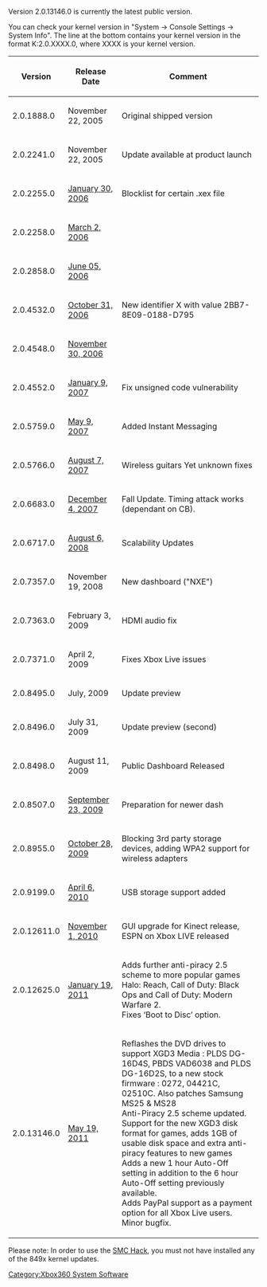Version 2.0.13146.0 is currently the latest public version.

You can check your kernel version in "System -\> Console Settings -\>
System Info". The line at the bottom contains your kernel version in the
format K:2.0.XXXX.0, where XXXX is your kernel version.

<table>
<thead>
<tr class="header">
<th><p>Version</p></th>
<th><p>Release Date</p></th>
<th><p>Comment</p></th>
</tr>
</thead>
<tbody>
<tr class="odd">
<td><p>2.0.1888.0</p></td>
<td><p>November 22, 2005</p></td>
<td><p>Original shipped version</p></td>
</tr>
<tr class="even">
<td><p>2.0.2241.0</p></td>
<td><p>November 22, 2005</p></td>
<td><p>Update available at product launch</p></td>
</tr>
<tr class="odd">
<td><p>2.0.2255.0</p></td>
<td><p><a href="https://web.archive.org/web/20090123053325/http://www.xbox.com/en-US/community/news/2006/0130-autoupdate.htm">January 30, 2006</a></p></td>
<td><p>Blocklist for certain .xex file</p></td>
</tr>
<tr class="even">
<td><p>2.0.2258.0</p></td>
<td><p><a href="https://web.archive.org/web/20090114221950/https://www.xbox.com/en-US/community/news/2006/0302-autoupdate.htm">March 2, 2006</a></p></td>
<td></td>
</tr>
<tr class="odd">
<td><p>2.0.2858.0</p></td>
<td><p><a href="https://web.archive.org/web/20090123023903/http://www.xbox.com/en-US/community/news/2006/0605-springrelease-features.htm">June 05, 2006</a></p></td>
<td></td>
</tr>
<tr class="even">
<td><p>2.0.4532.0</p></td>
<td><p><a href="https://web.archive.org/web/20090116101552/http://www.xbox.com/en-US/community/news/2006/1030-novemberupdate-completelist.htm">October 31, 2006</a></p></td>
<td><p>New identifier X with value 2BB7-8E09-0188-D795</p></td>
</tr>
<tr class="odd">
<td><p>2.0.4548.0</p></td>
<td><p><a href="https://web.archive.org/web/20090815175425/http://xbox360.qj.net/Dashboard-Update-The-1080p-fix/pg/49/aid/74661">November 30, 2006</a></p></td>
<td></td>
</tr>
<tr class="even">
<td><p>2.0.4552.0</p></td>
<td><p><a href="http://www.securityfocus.com/archive/1/461489">January 9, 2007</a></p></td>
<td><p>Fix unsigned code vulnerability</p></td>
</tr>
<tr class="odd">
<td><p>2.0.5759.0</p></td>
<td><p><a href="https://web.archive.org/web/20090124144219/http://www.xbox.com/en-US/community/news/2007/0408-im.htm">May 9, 2007</a></p></td>
<td><p>Added Instant Messaging</p></td>
</tr>
<tr class="even">
<td><p>2.0.5766.0</p></td>
<td><p><a href="https://web.archive.org/web/20101129094800/http://majornelson.com/archive/2007/08/07/xbox-360-system-update-august-07.aspx">August 7, 2007</a></p></td>
<td><p>Wireless guitars Yet unknown fixes</p></td>
</tr>
<tr class="odd">
<td><p>2.0.6683.0</p></td>
<td><p><a href="https://web.archive.org/web/20090129234833/http://www.xbox.com/en-US/support/systemupdates/20071204-features.htm">December 4, 2007</a></p></td>
<td><p>Fall Update. Timing attack works (dependant on CB).</p></td>
</tr>
<tr class="even">
<td><p>2.0.6717.0</p></td>
<td><p><a href="https://web.archive.org/web/20101125055409/http://majornelson.com/archive/2008/08/06/xbox-360-system-update-now-available-no-new-features-august-2008.aspx">August 6, 2008</a></p></td>
<td><p>Scalability Updates</p></td>
</tr>
<tr class="odd">
<td><p>2.0.7357.0</p></td>
<td><p>November 19, 2008</p></td>
<td><p>New dashboard (&quot;NXE&quot;)</p></td>
</tr>
<tr class="even">
<td><p>2.0.7363.0</p></td>
<td><p>February 3, 2009</p></td>
<td><p>HDMI audio fix</p></td>
</tr>
<tr class="odd">
<td><p>2.0.7371.0</p></td>
<td><p>April 2, 2009</p></td>
<td><p>Fixes Xbox Live issues</p></td>
</tr>
<tr class="even">
<td><p>2.0.8495.0</p></td>
<td><p>July, 2009</p></td>
<td><p>Update preview</p></td>
</tr>
<tr class="odd">
<td><p>2.0.8496.0</p></td>
<td><p>July 31, 2009</p></td>
<td><p>Update preview (second)</p></td>
</tr>
<tr class="even">
<td><p>2.0.8498.0</p></td>
<td><p>August 11, 2009</p></td>
<td><p>Public Dashboard Released</p></td>
</tr>
<tr class="odd">
<td><p>2.0.8507.0</p></td>
<td><p><a href="https://web.archive.org/web/20100529102042/http://majornelson.com/archive/2009/09/23/xbox-360-system-update-rolling-out-no-new-feature.aspx">September 23, 2009</a></p></td>
<td><p>Preparation for newer dash</p></td>
</tr>
<tr class="even">
<td><p>2.0.8955.0</p></td>
<td><p><a href="https://web.archive.org/web/20100531091537/http://majornelson.com/archive/2009/10/28/xbox-360-system-update-wireless-adapter-wpa2-support.aspx">October 28, 2009</a></p></td>
<td><p>Blocking 3rd party storage devices, adding WPA2 support for wireless adapters</p></td>
</tr>
<tr class="odd">
<td><p>2.0.9199.0</p></td>
<td><p><a href="https://web.archive.org/web/20101212005004/http://majornelson.com/archive/2010/04/06/xbox-360-system-update-usb-memory-support.aspx">April 6, 2010</a></p></td>
<td><p>USB storage support added</p></td>
</tr>
<tr class="even">
<td><p>2.0.12611.0</p></td>
<td><p><a href="https://web.archive.org/web/20110310115019/https://majornelson.com/archive/2010/11/01/xbox-360-dashboard-update-is-now-available-november-2010.aspx">November 1, 2010</a></p></td>
<td><p>GUI upgrade for Kinect release, ESPN on Xbox LIVE released</p></td>
</tr>
<tr class="odd">
<td><p>2.0.12625.0</p></td>
<td><p><a href="http://majornelson.com/2011/01/19/xbox-live-and-xbox-com-updates-this-week/">January 19, 2011</a></p></td>
<td><p>Adds further anti-piracy 2.5 scheme to more popular games Halo: Reach, Call of Duty: Black Ops and Call of Duty: Modern Warfare 2.<br />
Fixes ‘Boot to Disc’ option.</p></td>
</tr>
<tr class="even">
<td><p>2.0.13146.0</p></td>
<td><p><a href="http://majornelson.com/2011/05/19/new-xbox-360-system-update-brings-expanded-paypal-functionality/">May 19, 2011</a></p></td>
<td><p>Reflashes the DVD drives to support XGD3 Media : PLDS DG-16D4S, PBDS VAD6038 and PLDS DG-16D2S, to a new stock firmware : 0272, 04421C, 02510C. Also patches Samsung MS25 &amp; MS28<br />
Anti-Piracy 2.5 scheme updated.<br />
Support for the new XGD3 disk format for games, adds 1GB of usable disk space and extra anti-piracy features to new games<br />
Adds a new 1 hour Auto-Off setting in addition to the 6 hour Auto-Off setting previously available.<br />
Adds PayPal support as a payment option for all Xbox Live users.<br />
Minor bugfix.<br />
</p></td>
</tr>
</tbody>
</table>


Please note: In order to use the [SMC
Hack](SMC_Hack), you must not have installed any
of the 849x kernel updates.

[Category:Xbox360 System
Software](Category_Xbox360_System_Software.md "wikilink")